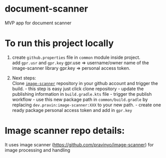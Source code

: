 # document-scanner
MVP app for document scanner

# To run this project locally

1. create `github.properties` file in `common` module inside project.  
   add `gpr.usr` and `gpr.key`
   gpr.use => username/owner name of the image-scanner library
   gpr.key => personal access token.

2. Next steps:  
   Clone [`image-scanner`](https://github.com/pravinyo/image-scanner) repository in your github account and trigger the build.
        - this step is easy just click clone repository
        - update the publishing information in `build.gradle.kts` file
        - trigger the publish workflow
        - use this new package path in `common/build.gradle` by replacing `dev.pravin:image-scanner:XXX` to your new path.
        - create one ready package personal access token and add in `gpr.key`

# Image scanner repo details:          
It uses image scanner (https://github.com/pravinyo/image-scanner) for image processing and handling
